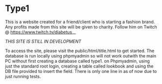 # Type1

This is a website created for a friend/client who is starting a fashion brand.  Any profits made from this site will be given to charity. Follow him on Twitch @ https://www.twitch.tv/diabetus__

*THIS SITE IS STILL IN DEVELOPMENT*

To access the site, please visit the public/html/title.html to get started.
The database is run locally using phpmyadmin so will not work outwith the main PC without first creating a database called type1. on Phpmyadmin, using just the standard root login, creating a table called lookbook and using the DB file provided to insert the field.
There is only one line in as of now due to just running tests.
